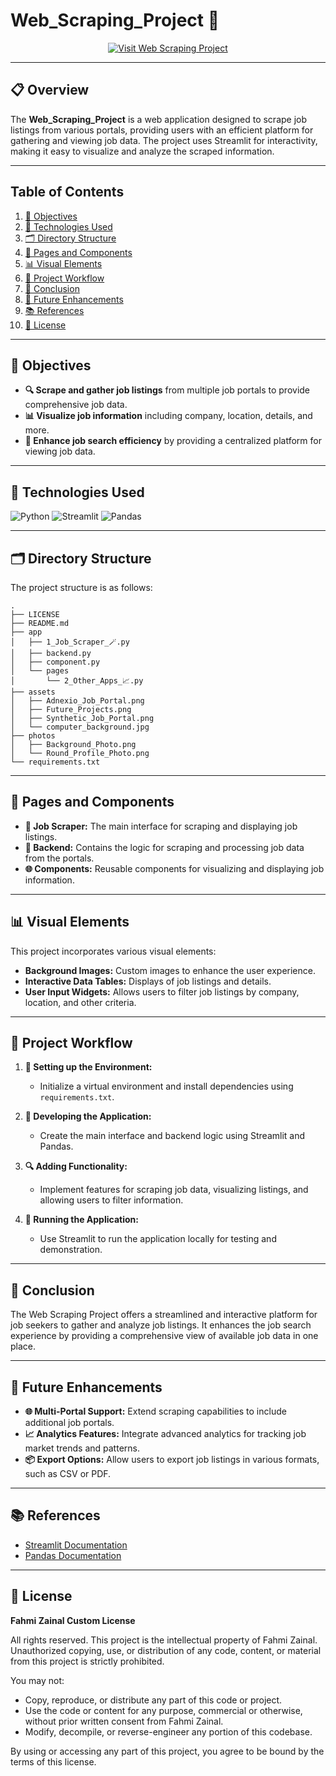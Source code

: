 # **Web_Scraping_Project 💼**

<!-- Badge to Visit Project -->
<div align="center"> 
    <a href="https://web-scraping-projects.streamlit.app/">
        <img src="https://img.shields.io/badge/Visit%20Web%20Scraping%20Project-brightBlue?style=for-the-badge&logo=streamlit" alt="Visit Web Scraping Project"/>
    </a>
</div>

---

## **📋 Overview**
The **Web_Scraping_Project** is a web application designed to scrape job listings from various portals, providing users with an efficient platform for gathering and viewing job data. The project uses Streamlit for interactivity, making it easy to visualize and analyze the scraped information.

---

## **Table of Contents**

1. [🎯 Objectives](#-objectives)
2. [🔧 Technologies Used](#-technologies-used)
3. [🗂️ Directory Structure](#-directory-structure)
4. [📁 Pages and Components](#-pages-and-components)
5. [📊 Visual Elements](#-visual-elements)
6. [🔄 Project Workflow](#-project-workflow)
7. [🎉 Conclusion](#-conclusion)
8. [🔮 Future Enhancements](#-future-enhancements)
9. [📚 References](#-references)
10. [📜 License](#-license)

---

## **🎯 Objectives**

- **🔍 Scrape and gather job listings** from multiple job portals to provide comprehensive job data.
- **📊 Visualize job information** including company, location, details, and more.
- **💼 Enhance job search efficiency** by providing a centralized platform for viewing job data.

---

## **🔧 Technologies Used**

![Python](https://img.shields.io/badge/python-3670A0?style=for-the-badge&logo=python&logoColor=ffdd54)
![Streamlit](https://img.shields.io/badge/Streamlit-%23FF4B4B.svg?style=for-the-badge&logo=Streamlit&logoColor=white)
![Pandas](https://img.shields.io/badge/pandas-%23150458.svg?style=for-the-badge&logo=pandas&logoColor=white)

---

## **🗂️ Directory Structure**

The project structure is as follows:

```plaintext
.
├── LICENSE
├── README.md
├── app
│   ├── 1_Job_Scraper_🪄.py
│   ├── backend.py
│   ├── component.py
│   └── pages
│       └── 2_Other_Apps_📈.py
├── assets
│   ├── Adnexio_Job_Portal.png
│   ├── Future_Projects.png
│   ├── Synthetic_Job_Portal.png
│   └── computer_background.jpg
├── photos
│   ├── Background_Photo.png
│   └── Round_Profile_Photo.png
└── requirements.txt
```

---

## **📁 Pages and Components**

- **📄 Job Scraper:** The main interface for scraping and displaying job listings.
- **🔧 Backend:** Contains the logic for scraping and processing job data from the portals.
- **🌐 Components:** Reusable components for visualizing and displaying job information.

---

## **📊 Visual Elements**

This project incorporates various visual elements:
- **Background Images:** Custom images to enhance the user experience.
- **Interactive Data Tables:** Displays of job listings and details.
- **User Input Widgets:** Allows users to filter job listings by company, location, and other criteria.

---

## **🔄 Project Workflow**

1. **📂 Setting up the Environment:**
   - Initialize a virtual environment and install dependencies using `requirements.txt`.

2. **🧩 Developing the Application:**
   - Create the main interface and backend logic using Streamlit and Pandas.

3. **🔍 Adding Functionality:**
   - Implement features for scraping job data, visualizing listings, and allowing users to filter information.

4. **🚀 Running the Application:**
   - Use Streamlit to run the application locally for testing and demonstration.

---

## **🎉 Conclusion**

The Web Scraping Project offers a streamlined and interactive platform for job seekers to gather and analyze job listings. It enhances the job search experience by providing a comprehensive view of available job data in one place.

---

## **🔮 Future Enhancements**

- **🌐 Multi-Portal Support:** Extend scraping capabilities to include additional job portals.
- **📈 Analytics Features:** Integrate advanced analytics for tracking job market trends and patterns.
- **📦 Export Options:** Allow users to export job listings in various formats, such as CSV or PDF.

---

## **📚 References**

- [Streamlit Documentation](https://docs.streamlit.io/)
- [Pandas Documentation](https://pandas.pydata.org/docs/)

---

## **📜 License**

**Fahmi Zainal Custom License**

All rights reserved. This project is the intellectual property of Fahmi Zainal. Unauthorized copying, use, or distribution of any code, content, or material from this project is strictly prohibited.

You may not:
- Copy, reproduce, or distribute any part of this code or project.
- Use the code or content for any purpose, commercial or otherwise, without prior written consent from Fahmi Zainal.
- Modify, decompile, or reverse-engineer any portion of this codebase.

By using or accessing any part of this project, you agree to be bound by the terms of this license.
